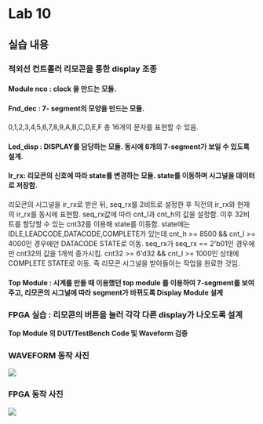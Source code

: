 # Lab 10
## 실습 내용
### **적외선 컨트롤러 리모콘을 통한  display 조종**
#### **Module nco** :  clock 을 만드는 모듈. 
#### **Fnd_dec** : 7- segment의 모양을 만드는 모듈. 
0,1,2,3,4,5,6,7,8,9,A,B,C,D,E,F 총 16개의 문자를 표현할 수 있음.
#### **Led_disp** : DISPLAY를 담당하는 모듈. 동시에 6개의 7-segment가 보일 수 있도록 설계.  
#### **Ir_rx**: 리모콘의 신호에 따라   state를 변경하는 모듈. state를 이동하며 시그널을 데이터로 저장함.
 리모콘의 시그널을  ir_rx로 받은 뒤, seq_rx를 2비트로 설정한 후 직전의  ir_rx와 현재의 ir_rx를 동시에 표현함.
 seq_rx값에 따라 cnt_l과 cnt_h의 값을 설정함. 이후 32비트를 할당할 수 있는  cnt32를 이용해 state를 이동함. 
 state에는 IDLE,LEADCODE,DATACODE,COMPLETE가 있는데 cnt_h >= 8500 && cnt_l >= 4000인 경우에만 DATACODE STATE로 이동. 
 seq_rx가 seq_rx == 2'b01인 경우에만 cnt32의 값을 1개씩 증가시킴.
 cnt32 >= 6'd32 && cnt_l >= 1000인 상태에 COMPLETE STATE로 이동. 즉 리모콘 시그널을 받아들이는 작업을 완료한 것임.


#### **Top Module** : 시계를 만들 때 이용했던   top module 를 이용하여 7-segment를 보여주고, 리모콘의 시그널에 따라 segment가 바뀌도록 Display Module 설계
### FPGA 실습  : 리모콘의 버튼을 눌러 각각 다른  display가 나오도록 설계
**Top Module 의 DUT/TestBench Code 및 Waveform 검증**

### **WAVEFORM 동작 사진**
![](https://github.com/jungeun0/logic_design/blob/master/IMG_2545%20(1).jpg)

### **FPGA 동작 사진**
![](https://github.com/jungeun0/logic_design/blob/master/IMG_2548%20(1).PNG)







<!--stackedit_data:
eyJoaXN0b3J5IjpbLTE5NzE0NTUwMTFdfQ==
-->
